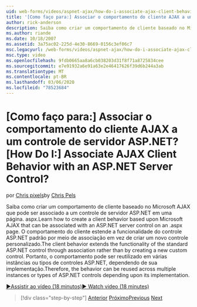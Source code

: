 ```yaml
---
uid: web-forms/videos/aspnet-ajax/how-do-i-associate-ajax-client-behavior-with-an-aspnet-server-control
title: '[Como faço para:] Associar o comportamento do cliente AJAX a um controle de servidor ASP.NET? | Microsoft Docs'
author: rick-anderson
description: Saiba como criar um comportamento de cliente baseado no Microsoft AJAX que pode ser associado a um controle de servidor ASP.NET em uma página. aspx. O comportamento do cliente e...
ms.author: riande
ms.date: 10/18/2007
ms.assetid: 3a75ac02-225d-4e30-8669-0156c3ef06c7
msc.legacyurl: /web-forms/videos/aspnet-ajax/how-do-i-associate-ajax-client-behavior-with-an-aspnet-server-control
msc.type: video
ms.openlocfilehash: 9fdb0665aa8a6cb038203d31f8f71a8725834cee
ms.sourcegitcommit: e7e91932a6e91a63e2e46417626f39d6b244a3ab
ms.translationtype: MT
ms.contentlocale: pt-BR
ms.lasthandoff: 03/06/2020
ms.locfileid: "78523684"
---
```

# <a name="how-do-i-associate-ajax-client-behavior-with-an-aspnet-server-control"></a><span data-ttu-id="56756-105">[Como faço para:] Associar o comportamento do cliente AJAX a um controle de servidor ASP.NET?</span><span class="sxs-lookup"><span data-stu-id="56756-105">[How Do I:] Associate AJAX Client Behavior with an ASP.NET Server Control?</span></span>

<span data-ttu-id="56756-106">por [Chris pixels](https://twitter.com/chrispels)</span><span class="sxs-lookup"><span data-stu-id="56756-106">by [Chris Pels](https://twitter.com/chrispels)</span></span>

<span data-ttu-id="56756-107">Saiba como criar um comportamento de cliente baseado no Microsoft AJAX que pode ser associado a um controle de servidor ASP.NET em uma página. aspx.</span><span class="sxs-lookup"><span data-stu-id="56756-107">Learn how to create a client behavior based upon Microsoft AJAX that can be associated with an ASP.NET server control on an .aspx page.</span></span> <span data-ttu-id="56756-108">O comportamento do cliente estende a funcionalidade do controle ASP.NET padrão por meio de associação em vez de criar um novo controle personalizado.</span><span class="sxs-lookup"><span data-stu-id="56756-108">The client behavior extends the functionality of the standard ASP.NET control through association rather than by creating a new custom control.</span></span> <span data-ttu-id="56756-109">Portanto, o comportamento pode ser reutilizado em várias instâncias ou tipos de controles ASP.NET, dependendo de sua implementação.</span><span class="sxs-lookup"><span data-stu-id="56756-109">Therefore, the behavior can be reused across multiple instances or types of ASP.NET controls depending upon its implementation.</span></span>

[<span data-ttu-id="56756-110">&#9654;Assistir ao vídeo (18 minutos)</span><span class="sxs-lookup"><span data-stu-id="56756-110">&#9654; Watch video (18 minutes)</span></span>](https://channel9.msdn.com/Blogs/ASP-NET-Site-Videos/how-do-i-associate-ajax-client-behavior-with-an-aspnet-server-control)

> [!div class="step-by-step"]
> <span data-ttu-id="56756-111">[Anterior](how-do-i-build-custom-server-controls-that-work-with-or-without-aspnet-ajax.md)
> [Próximo](how-do-i-retrieve-values-from-server-side-ajax-controls.md)</span><span class="sxs-lookup"><span data-stu-id="56756-111">[Previous](how-do-i-build-custom-server-controls-that-work-with-or-without-aspnet-ajax.md)
[Next](how-do-i-retrieve-values-from-server-side-ajax-controls.md)</span></span>
